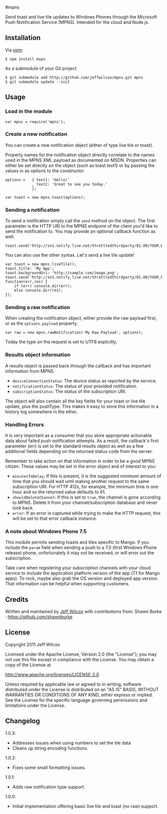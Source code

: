 #mpns

Send toast and live tile updates to Windows Phones through the Microsoft Push Notification Service (MPNS). Intended for the cloud and Node.js.

## Installation

Via [npm][]:

	$ npm install mspn
	
As a submodule of your Git project

	$ git submodule add http://github.com/jeffwilcox/mpns.git mpns
	$ git submodule update --init

## Usage
### Load in the module

	var mpns = require('mpns');

### Create a new notification
You can create a new notification object (either of type live tile or toast).

Property names for the notification object directly correlate to the names used in the MPNS XML payload as documented on MSDN. Properties can either be set directly on the object (such as toast.text1) or by passing the values in as options to the constructor.

	options =   { text1: 'Hello!'
				, text2: 'Great to see you today.'
				};

	var toast = new mpns.toast(options);

### Sending a notification
To send a notification simply call the `send` method on the object. The first parameter is the HTTP URI to the MPNS endpoint of the client you'd like to send the notification to. You may provide an optional callback function as well.

	toast.send('http://sn1.notify.live.net/throttledthirdparty/01.00/YOUR_ENDPOINT_HERE');

You can also use the other syntax. Let's send a live tile update!

	var toast = new mpns.liveTile();
	toast.title: 'My App';
	toast.backgroundUri: 'http://sample.com/image.png';
	toast.send('http://sn1.notify.live.net/throttledthirdparty/01.00/YOUR_ENDPOINT_HERE', function(err,res) {
		if (err) console.dir(err);
		else console.dir(res);
	});

### Sending a raw notification
When creating the notification object, either provide the raw payload first, or as the `options.payload` property.

	var raw = new mpns.rawNotification('My Raw Payload', options);

Today the type on the request is set to UTF8 explicitly.

### Results object information
A results object is passed back through the callback and has important information from MPNS.

- `deviceConnectionStatus`: The device status as reported by the service.
- `notificationStatus`: The status of your provided notification.
- `subscriptionStatus`: The status of the subscription URI.

The object will also contain all the key fields for your toast or live tile update, plus the pushType. This makes it easy to store this information in a history log somewhere in the ether.

### Handling Errors
It is very important as a consumer that you store appropriate actionable data about failed push notification attempts. As a result, the callback's first parameter (err) is set to the standard results object as well as a few additional fields depending on the returned status code from the server.

Remember to take action on that information in order to be a good MPNS citizen. These values may be set in the error object and of interest to you:

- `minutesToDelay`: If this is present, it is the suggested minimum amount of time that you should wait until making another request to the same subscription URI. For HTTP 412s, for example, the minimum time is one hour and so the returned value defaults to 61.
- `shouldDeleteChannel`: If this is set to `true`, the channel is gone according to MPNS. Delete it from your channel/subscription database and never look back.
- `error`: If an error is captured while trying to make the HTTP request, this will be set to that error callback instance.

### A note about Windows Phone 7.5
This module permits sending toasts and tiles specific to Mango. If you include the `param` field when sending a push to a 7.0 (first Windows Phone release) phone, unfortunately it may not be received, or will error out the subscription.

Take care when registering your subscription channels with your cloud service to include the application platform version of the app (7.1 for Mango apps). To rock, maybe also grab the OS version and deployed app version. That information can be helpful when supporting customers.

## Credits

Written and maintained by [Jeff Wilcox] with contributions from:
  Shawn Burke : https://github.com/shawnburke

## License

Copyright 2011 Jeff Wilcox

Licensed under the Apache License, Version 2.0 (the "License");
you may not use this file except in compliance with the License.
You may obtain a copy of the License at

   http://www.apache.org/licenses/LICENSE-2.0

Unless required by applicable law or agreed to in writing, software
distributed under the License is distributed on an "AS IS" BASIS,
WITHOUT WARRANTIES OR CONDITIONS OF ANY KIND, either express or implied.
See the License for the specific language governing permissions and
limitations under the License.

[Jeff Wilcox]: http://www.jeff.wilcox.name
[npm]: http://github.com/isaacs/npm

## Changelog

1.0.3:

* Addresses issues when using numbers to set the tile data
* Cleans up string encoding functions.

1.0.2:

* Fixes some small formatting issues.

1.0.1:

* Adds raw notification type support.

1.0.0:

* Initial implementation offering basic live tile and toast (no raw) support.
